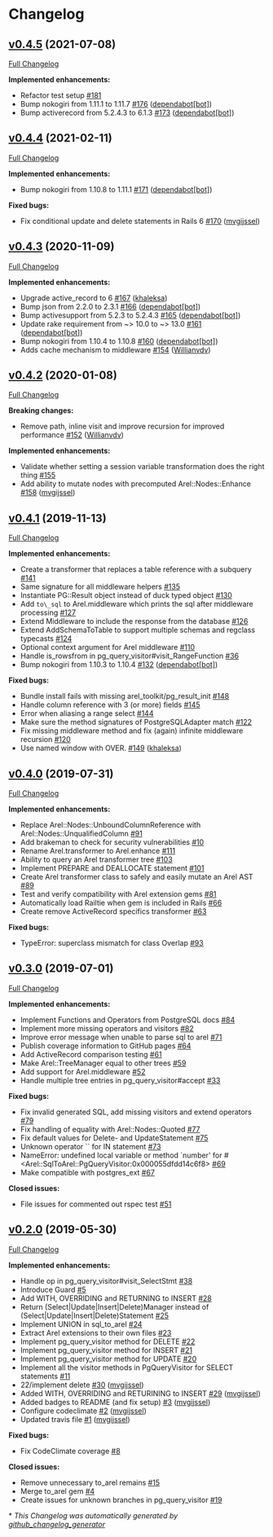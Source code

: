 # Changelog

## [v0.4.5](https://github.com/mvgijssel/arel_toolkit/tree/v0.4.5) (2021-07-08)

[Full Changelog](https://github.com/mvgijssel/arel_toolkit/compare/v0.4.4...v0.4.5)

**Implemented enhancements:**

- Refactor test setup [\#181](https://github.com/mvgijssel/arel_toolkit/issues/181)
- Bump nokogiri from 1.11.1 to 1.11.7 [\#176](https://github.com/mvgijssel/arel_toolkit/pull/176) ([dependabot[bot]](https://github.com/apps/dependabot))
- Bump activerecord from 5.2.4.3 to 6.1.3 [\#173](https://github.com/mvgijssel/arel_toolkit/pull/173) ([dependabot[bot]](https://github.com/apps/dependabot))

## [v0.4.4](https://github.com/mvgijssel/arel_toolkit/tree/v0.4.4) (2021-02-11)

[Full Changelog](https://github.com/mvgijssel/arel_toolkit/compare/v0.4.3...v0.4.4)

**Implemented enhancements:**

- Bump nokogiri from 1.10.8 to 1.11.1 [\#171](https://github.com/mvgijssel/arel_toolkit/pull/171) ([dependabot[bot]](https://github.com/apps/dependabot))

**Fixed bugs:**

- Fix conditional update and delete statements in Rails 6 [\#170](https://github.com/mvgijssel/arel_toolkit/pull/170) ([mvgijssel](https://github.com/mvgijssel))

## [v0.4.3](https://github.com/mvgijssel/arel_toolkit/tree/v0.4.3) (2020-11-09)

[Full Changelog](https://github.com/mvgijssel/arel_toolkit/compare/v0.4.2...v0.4.3)

**Implemented enhancements:**

- Upgrade active\_record to 6 [\#167](https://github.com/mvgijssel/arel_toolkit/pull/167) ([khaleksa](https://github.com/khaleksa))
- Bump json from 2.2.0 to 2.3.1 [\#166](https://github.com/mvgijssel/arel_toolkit/pull/166) ([dependabot[bot]](https://github.com/apps/dependabot))
- Bump activesupport from 5.2.3 to 5.2.4.3 [\#165](https://github.com/mvgijssel/arel_toolkit/pull/165) ([dependabot[bot]](https://github.com/apps/dependabot))
- Update rake requirement from ~\> 10.0 to ~\> 13.0 [\#161](https://github.com/mvgijssel/arel_toolkit/pull/161) ([dependabot[bot]](https://github.com/apps/dependabot))
- Bump nokogiri from 1.10.4 to 1.10.8 [\#160](https://github.com/mvgijssel/arel_toolkit/pull/160) ([dependabot[bot]](https://github.com/apps/dependabot))
- Adds cache mechanism to middleware [\#154](https://github.com/mvgijssel/arel_toolkit/pull/154) ([Willianvdv](https://github.com/Willianvdv))

## [v0.4.2](https://github.com/mvgijssel/arel_toolkit/tree/v0.4.2) (2020-01-08)

[Full Changelog](https://github.com/mvgijssel/arel_toolkit/compare/v0.4.1...v0.4.2)

**Breaking changes:**

- Remove path, inline visit and improve recursion for improved performance [\#152](https://github.com/mvgijssel/arel_toolkit/pull/152) ([Willianvdv](https://github.com/Willianvdv))

**Implemented enhancements:**

- Validate whether setting a session variable transformation does the right thing [\#155](https://github.com/mvgijssel/arel_toolkit/issues/155)
- Add ability to mutate nodes with precomputed Arel::Nodes::Enhance [\#158](https://github.com/mvgijssel/arel_toolkit/pull/158) ([mvgijssel](https://github.com/mvgijssel))

## [v0.4.1](https://github.com/mvgijssel/arel_toolkit/tree/v0.4.1) (2019-11-13)

[Full Changelog](https://github.com/mvgijssel/arel_toolkit/compare/v0.4.0...v0.4.1)

**Implemented enhancements:**

- Create a transformer that replaces a table reference with a subquery [\#141](https://github.com/mvgijssel/arel_toolkit/issues/141)
- Same signature for all middleware helpers [\#135](https://github.com/mvgijssel/arel_toolkit/issues/135)
- Instantiate PG::Result object instead of duck typed object [\#130](https://github.com/mvgijssel/arel_toolkit/issues/130)
- Add `to\_sql` to Arel.middleware which prints the sql after middleware processing [\#127](https://github.com/mvgijssel/arel_toolkit/issues/127)
- Extend Middleware to include the response from the database [\#126](https://github.com/mvgijssel/arel_toolkit/issues/126)
- Extend AddSchemaToTable to support multiple schemas and regclass typecasts [\#124](https://github.com/mvgijssel/arel_toolkit/issues/124)
- Optional context argument for Arel middleware [\#110](https://github.com/mvgijssel/arel_toolkit/issues/110)
- Handle is\_rowsfrom in pg\_query\_visitor\#visit\_RangeFunction [\#36](https://github.com/mvgijssel/arel_toolkit/issues/36)
- Bump nokogiri from 1.10.3 to 1.10.4 [\#132](https://github.com/mvgijssel/arel_toolkit/pull/132) ([dependabot[bot]](https://github.com/apps/dependabot))

**Fixed bugs:**

- Bundle install fails with missing arel\_toolkit/pg\_result\_init [\#148](https://github.com/mvgijssel/arel_toolkit/issues/148)
- Handle column reference with 3 \(or more\) fields [\#145](https://github.com/mvgijssel/arel_toolkit/issues/145)
- Error when aliasing a range select  [\#144](https://github.com/mvgijssel/arel_toolkit/issues/144)
- Make sure the method signatures of PostgreSQLAdapter match [\#122](https://github.com/mvgijssel/arel_toolkit/issues/122)
- Fix missing middleware method and fix \(again\) infinite middleware recursion [\#120](https://github.com/mvgijssel/arel_toolkit/issues/120)
- Use named window with OVER. [\#149](https://github.com/mvgijssel/arel_toolkit/pull/149) ([khaleksa](https://github.com/khaleksa))

## [v0.4.0](https://github.com/mvgijssel/arel_toolkit/tree/v0.4.0) (2019-07-31)

[Full Changelog](https://github.com/mvgijssel/arel_toolkit/compare/v0.3.0...v0.4.0)

**Implemented enhancements:**

- Replace Arel::Nodes::UnboundColumnReference with Arel::Nodes::UnqualifiedColumn [\#91](https://github.com/mvgijssel/arel_toolkit/issues/91)
- Add brakeman to check for security vulnerabilities [\#10](https://github.com/mvgijssel/arel_toolkit/issues/10)
- Rename Arel.transformer to Arel.enhance [\#111](https://github.com/mvgijssel/arel_toolkit/issues/111)
- Ability to query an Arel transformer tree [\#103](https://github.com/mvgijssel/arel_toolkit/issues/103)
- Implement PREPARE and DEALLOCATE statement [\#101](https://github.com/mvgijssel/arel_toolkit/issues/101)
- Create Arel transformer class to safely and easily mutate an Arel AST [\#89](https://github.com/mvgijssel/arel_toolkit/issues/89)
- Test and verify compatibility with Arel extension gems [\#81](https://github.com/mvgijssel/arel_toolkit/issues/81)
- Automatically load Railtie when gem is included in Rails [\#66](https://github.com/mvgijssel/arel_toolkit/issues/66)
- Create remove ActiveRecord specifics transformer [\#63](https://github.com/mvgijssel/arel_toolkit/issues/63)

**Fixed bugs:**

- TypeError: superclass mismatch for class Overlap [\#93](https://github.com/mvgijssel/arel_toolkit/issues/93)

## [v0.3.0](https://github.com/mvgijssel/arel_toolkit/tree/v0.3.0) (2019-07-01)

[Full Changelog](https://github.com/mvgijssel/arel_toolkit/compare/v0.2.0...v0.3.0)

**Implemented enhancements:**

- Implement Functions and Operators from PostgreSQL docs [\#84](https://github.com/mvgijssel/arel_toolkit/issues/84)
- Implement more missing operators and visitors [\#82](https://github.com/mvgijssel/arel_toolkit/issues/82)
- Improve error message when unable to parse sql to arel [\#71](https://github.com/mvgijssel/arel_toolkit/issues/71)
- Publish coverage information to GitHub pages [\#64](https://github.com/mvgijssel/arel_toolkit/issues/64)
- Add ActiveRecord comparison testing [\#61](https://github.com/mvgijssel/arel_toolkit/issues/61)
- Make Arel::TreeManager equal to other trees [\#59](https://github.com/mvgijssel/arel_toolkit/issues/59)
- Add support for Arel.middleware [\#52](https://github.com/mvgijssel/arel_toolkit/issues/52)
- Handle multiple tree entries in pg\_query\_visitor\#accept [\#33](https://github.com/mvgijssel/arel_toolkit/issues/33)

**Fixed bugs:**

- Fix invalid generated SQL, add missing visitors and extend operators [\#79](https://github.com/mvgijssel/arel_toolkit/issues/79)
- Fix handling of equality with Arel::Nodes::Quoted [\#77](https://github.com/mvgijssel/arel_toolkit/issues/77)
- Fix default values for Delete- and UpdateStatement [\#75](https://github.com/mvgijssel/arel_toolkit/issues/75)
- Unknown operator `` for IN statement [\#73](https://github.com/mvgijssel/arel_toolkit/issues/73)
- NameError: undefined local variable or method `number' for \#\<Arel::SqlToArel::PgQueryVisitor:0x000055dfdd14c6f8\> [\#69](https://github.com/mvgijssel/arel_toolkit/issues/69)
- Make compatible with postgres\_ext [\#67](https://github.com/mvgijssel/arel_toolkit/issues/67)

**Closed issues:**

- File issues for commented out rspec test [\#51](https://github.com/mvgijssel/arel_toolkit/issues/51)

## [v0.2.0](https://github.com/mvgijssel/arel_toolkit/tree/v0.2.0) (2019-05-30)

[Full Changelog](https://github.com/mvgijssel/arel_toolkit/compare/v0.1.0...v0.2.0)

**Implemented enhancements:**

- Handle op in pg\_query\_visitor\#visit\_SelectStmt [\#38](https://github.com/mvgijssel/arel_toolkit/issues/38)
- Introduce Guard [\#5](https://github.com/mvgijssel/arel_toolkit/issues/5)
- Add WITH, OVERRIDING and RETURNING to INSERT [\#28](https://github.com/mvgijssel/arel_toolkit/issues/28)
- Return \(Select|Update|Insert|Delete\)Manager instead of \(Select|Update|Insert|Delete\)Statement [\#25](https://github.com/mvgijssel/arel_toolkit/issues/25)
- Implement UNION in sql\_to\_arel [\#24](https://github.com/mvgijssel/arel_toolkit/issues/24)
- Extract Arel extensions to their own files [\#23](https://github.com/mvgijssel/arel_toolkit/issues/23)
- Implement pg\_query\_visitor method for DELETE [\#22](https://github.com/mvgijssel/arel_toolkit/issues/22)
- Implement pg\_query\_visitor method for INSERT [\#21](https://github.com/mvgijssel/arel_toolkit/issues/21)
- Implement pg\_query\_visitor method for UPDATE [\#20](https://github.com/mvgijssel/arel_toolkit/issues/20)
- Implement all the visitor methods in PgQueryVisitor for SELECT statements [\#11](https://github.com/mvgijssel/arel_toolkit/issues/11)
- 22/implement delete [\#30](https://github.com/mvgijssel/arel_toolkit/pull/30) ([mvgijssel](https://github.com/mvgijssel))
- Added WITH, OVERRIDING and RETURINING to INSERT [\#29](https://github.com/mvgijssel/arel_toolkit/pull/29) ([mvgijssel](https://github.com/mvgijssel))
- Added badges to README \(and fix setup\) [\#3](https://github.com/mvgijssel/arel_toolkit/pull/3) ([mvgijssel](https://github.com/mvgijssel))
- Configure codeclimate [\#2](https://github.com/mvgijssel/arel_toolkit/pull/2) ([mvgijssel](https://github.com/mvgijssel))
- Updated travis file [\#1](https://github.com/mvgijssel/arel_toolkit/pull/1) ([mvgijssel](https://github.com/mvgijssel))

**Fixed bugs:**

- Fix CodeClimate coverage [\#8](https://github.com/mvgijssel/arel_toolkit/issues/8)

**Closed issues:**

- Remove unnecessary to\_arel remains [\#15](https://github.com/mvgijssel/arel_toolkit/issues/15)
- Merge to\_arel gem [\#4](https://github.com/mvgijssel/arel_toolkit/issues/4)
- Create issues for unknown branches in pg\_query\_visitor [\#19](https://github.com/mvgijssel/arel_toolkit/issues/19)



\* *This Changelog was automatically generated by [github_changelog_generator](https://github.com/github-changelog-generator/github-changelog-generator)*
